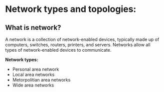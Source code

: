 # Network types and topologies:
## What is network?
A network is a collection of network-enabled devices, typically made up of computers, switches, routers, printers, and servers. Networks allow all types of network-enabled devices to communicate.

**Network types:** 
-  Personal area network
-  Local area networks
-  Metorpolitian area networks
-  Wide area networks


